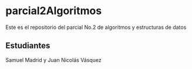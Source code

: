 # parcial2Algoritmos
Este es el repositorio del parcial No.2 de algoritmos y estructuras de datos

## Estudiantes
Samuel Madrid y Juan Nicolás Vásquez
